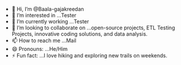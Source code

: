 - 👋 Hi, I’m @Baala-gajakreedan
- 👀 I’m interested in ...Tester
- 🌱 I’m currently working ...Tester
- 💞️ I’m looking to collaborate on ...open-source projects, ETL Testing Projects, innovative coding solutions, and data analysis.
- 📫 How to reach me ...Mail
- 😄 Pronouns: ...He/Him
- ⚡ Fun fact: ...I love hiking and exploring new trails on weekends.

<!---
Baala-gaja/Baala-gaja is a ✨ special ✨ repository because its `README.md` (this file) appears on your GitHub profile.
You can click the Preview link to take a look at your changes.
--->
